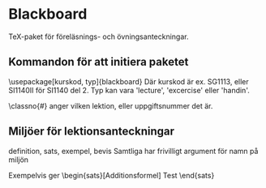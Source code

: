 # Blackboard
TeX-paket för föreläsnings- och övningsanteckningar.

## Kommandon för att initiera paketet
\usepackage[kurskod, typ]{blackboard}
Där kurskod är ex. SG1113, eller SI1140II för SI1140 del 2. Typ kan vara 'lecture', 'excercise' eller 'handin'.

\classno{#} anger vilken lektion, eller uppgiftsnummer det är.

## Miljöer för lektionsanteckningar

definition, sats, exempel, bevis
Samtliga har frivilligt argument för namn på miljön

Exempelvis ger
\begin{sats}[Additionsformel]
  Test
\end{sats}
